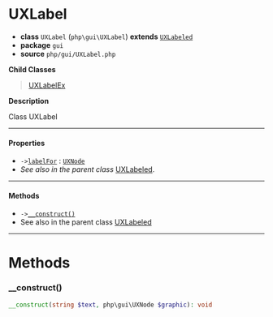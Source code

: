 # UXLabel

- **class** `UXLabel` (`php\gui\UXLabel`) **extends** [`UXLabeled`](https://github.com/VenityStudio/android/tree/master/jphp-android-ext/api-docs/classes/php/gui/UXLabeled.md)
- **package** `gui`
- **source** `php/gui/UXLabel.php`

**Child Classes**

> [UXLabelEx](https://github.com/VenityStudio/android/tree/master/jphp-android-ext/api-docs/classes/php/gui/UXLabelEx.md)

**Description**

Class UXLabel

---

#### Properties

- `->`[`labelFor`](#prop-labelfor) : [`UXNode`](https://github.com/VenityStudio/android/tree/master/jphp-android-ext/api-docs/classes/php/gui/UXNode.md)
- *See also in the parent class* [UXLabeled](https://github.com/VenityStudio/android/tree/master/jphp-android-ext/api-docs/classes/php/gui/UXLabeled.md).

---

#### Methods

- `->`[`__construct()`](#method-__construct)
- See also in the parent class [UXLabeled](https://github.com/VenityStudio/android/tree/master/jphp-android-ext/api-docs/classes/php/gui/UXLabeled.md)

---
# Methods

<a name="method-__construct"></a>

### __construct()
```php
__construct(string $text, php\gui\UXNode $graphic): void
```